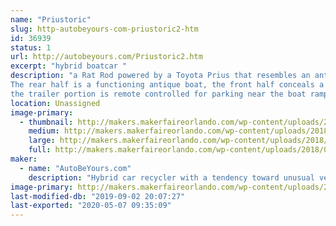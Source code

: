 ```yaml
---
name: "Priustoric"
slug: http-autobeyours-com-priustoric2-htm
id: 36939
status: 1
url: http://autobeyours.com/Priustoric2.htm
excerpt: "hybrid boatcar "
description: "a Rat Rod powered by a Toyota Prius that resembles an antique Chris Craft.
The rear half is a functioning antique boat, the front half conceals a front wheel drive Hybrid motor.
the trailer portion is remote controlled for parking near the boat ramp."
location: Unassigned
image-primary:
  - thumbnail: http://makers.makerfaireorlando.com/wp-content/uploads/2018/07/20180707_125319-150x150.jpg
    medium: http://makers.makerfaireorlando.com/wp-content/uploads/2018/07/20180707_125319-300x169.jpg
    large: http://makers.makerfaireorlando.com/wp-content/uploads/2018/07/20180707_125319-1024x576.jpg
    full: http://makers.makerfaireorlando.com/wp-content/uploads/2018/07/20180707_125319.jpg
maker:
  - name: "AutoBeYours.com"
    description: "Hybrid car recycler with a tendency toward unusual vehicle design. "
image-primary: http://makers.makerfaireorlando.com/wp-content/uploads/2018/07/I-think-this-is-the-one-edit-1024x859.jpg
last-modified-db: "2019-09-02 20:07:27"
last-exported: "2020-05-07 09:35:09"
---
```

